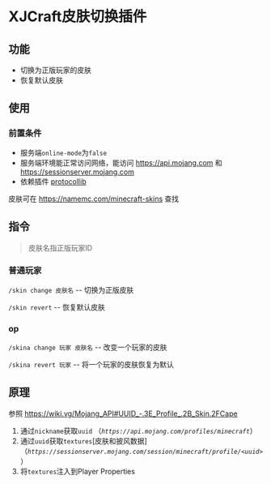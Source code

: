 # XJCraft皮肤切换插件

## 功能

- 切换为正版玩家的皮肤
- 恢复默认皮肤

## 使用

### 前置条件

- 服务端`online-mode`为`false`
- 服务端环境能正常访问网络，能访问 https://api.mojang.com 和 https://sessionserver.mojang.com
- 依赖插件 [protocollib](https://www.spigotmc.org/resources/protocollib.1997/)

皮肤可在 https://namemc.com/minecraft-skins 查找

## 指令
> 皮肤名指正版玩家ID
### 普通玩家
`/skin change 皮肤名` -- 切换为正版皮肤

`/skin revert` -- 恢复默认皮肤

### op
`/skina change 玩家 皮肤名` -- 改变一个玩家的皮肤

`/skina revert 玩家` -- 将一个玩家的皮肤恢复为默认

## 原理

参照 https://wiki.vg/Mojang_API#UUID_-.3E_Profile_.2B_Skin.2FCape

1. 通过`nickname`获取`uuid` （*`https://api.mojang.com/profiles/minecraft`*）
2. 通过`uuid`获取`textures`[皮肤和披风数据] （*`https://sessionserver.mojang.com/session/minecraft/profile/<uuid>`*）
3. 将`textures`注入到Player Properties
